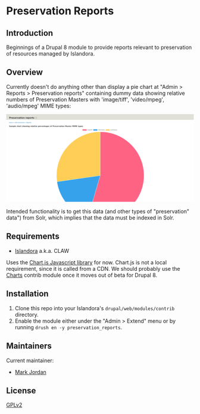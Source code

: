 # Preservation Reports

## Introduction

Beginnings of a Drupal 8 module to provide reports relevant to preservation of resources managed by Islandora.

## Overview

Currently doesn't do anything other than display a pie chart at "Admin > Reports > Preservation reports" containing dummy data showing relative numbers of Preservation Masters with 'image/tiff', 'video/mpeg', 'audio/mpeg' MIME types:

![Sample preservation report](docs/sample_chart.png)

Intended functionality is to get this data (and other types of "preservation" data") from Solr, which implies that the data must be indexed in Solr.

## Requirements

* [Islandora](https://github.com/Islandora-CLAW/islandora) a.k.a. CLAW

Uses the [Chart.js Javascript library](http://www.chartjs.org/) for now. Chart.js is not a local requirement, since it is called from a CDN. We should probably use the [Charts](https://www.drupal.org/project/charts) contrib module once it moves out of beta for Drupal 8.

## Installation

1. Clone this repo into your Islandora's `drupal/web/modules/contrib` directory.
1. Enable the module either under the "Admin > Extend" menu or by running `drush en -y preservation_reports`.

## Maintainers

Current maintainer:

* [Mark Jordan](https://github.com/mjordan)

## License

[GPLv2](http://www.gnu.org/licenses/gpl-2.0.txt)
